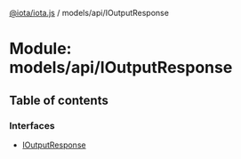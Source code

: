 [@iota/iota.js](../README.md) / models/api/IOutputResponse

# Module: models/api/IOutputResponse

## Table of contents

### Interfaces

- [IOutputResponse](../interfaces/models_api_ioutputresponse.ioutputresponse.md)
